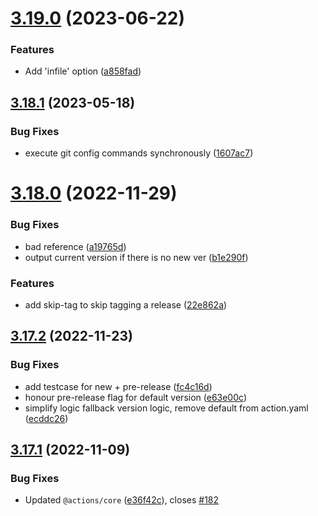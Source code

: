 # [3.19.0](https://github.com/TriPSs/conventional-changelog-action/compare/v3.18.1...v3.19.0) (2023-06-22)


### Features

* Add 'infile' option ([a858fad](https://github.com/TriPSs/conventional-changelog-action/commit/a858fade68261d33b8c91977bbe3c77f1d39521d))



## [3.18.1](https://github.com/TriPSs/conventional-changelog-action/compare/v3.18.0...v3.18.1) (2023-05-18)


### Bug Fixes

* execute git config commands synchronously ([1607ac7](https://github.com/TriPSs/conventional-changelog-action/commit/1607ac70d5942487fb67e1d412d57868d8decca9))



# [3.18.0](https://github.com/TriPSs/conventional-changelog-action/compare/v3.17.2...v3.18.0) (2022-11-29)


### Bug Fixes

* bad reference ([a19765d](https://github.com/TriPSs/conventional-changelog-action/commit/a19765d093dc22d5007a1574c6db5d40be9ddf97))
* output current version if there is no new ver ([b1e290f](https://github.com/TriPSs/conventional-changelog-action/commit/b1e290f44d9e4e0a29d536146cf1fb073172cf9d))


### Features

* add skip-tag to skip tagging a release ([22e862a](https://github.com/TriPSs/conventional-changelog-action/commit/22e862a0ab69410642c4182cd9ee27a23d8c63a0))



## [3.17.2](https://github.com/TriPSs/conventional-changelog-action/compare/v3.17.1...v3.17.2) (2022-11-23)


### Bug Fixes

* add testcase for new + pre-release ([fc4c16d](https://github.com/TriPSs/conventional-changelog-action/commit/fc4c16dd9b531599647b491bd1bbb118f6cd24c6))
* honour pre-release flag for default version ([e63e00c](https://github.com/TriPSs/conventional-changelog-action/commit/e63e00c563bd7191db28f0e8c5308adc2bd840c6))
* simplify logic fallback version logic, remove default from action.yaml ([ecddc26](https://github.com/TriPSs/conventional-changelog-action/commit/ecddc262291a3d768c04c52d31af23d1cf2e6d84))



## [3.17.1](https://github.com/TriPSs/conventional-changelog-action/compare/v3.17.0...v3.17.1) (2022-11-09)


### Bug Fixes

* Updated `@actions/core` ([e36f42c](https://github.com/TriPSs/conventional-changelog-action/commit/e36f42c737692496073caba5e3f3a473226ce270)), closes [#182](https://github.com/TriPSs/conventional-changelog-action/issues/182)



